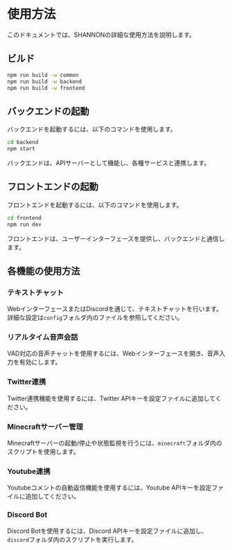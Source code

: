 # 使用方法

このドキュメントでは、SHANNONの詳細な使用方法を説明します。

## ビルド

```bash
npm run build -w common
npm run build -w backend
npm run build -w frontend
```

## バックエンドの起動

バックエンドを起動するには、以下のコマンドを使用します。

```bash
cd backend
npm start
```

バックエンドは、APIサーバーとして機能し、各種サービスと連携します。

## フロントエンドの起動

フロントエンドを起動するには、以下のコマンドを使用します。

```bash
cd frontend
npm run dev
```

フロントエンドは、ユーザーインターフェースを提供し、バックエンドと通信します。

## 各機能の使用方法

### テキストチャット

WebインターフェースまたはDiscordを通じて、テキストチャットを行います。詳細な設定は`config`フォルダ内のファイルを参照してください。

### リアルタイム音声会話

VAD対応の音声チャットを使用するには、Webインターフェースを開き、音声入力を有効にします。

### Twitter連携

Twitter連携機能を使用するには、Twitter APIキーを設定ファイルに追加してください。

### Minecraftサーバー管理

Minecraftサーバーの起動/停止や状態監視を行うには、`minecraft`フォルダ内のスクリプトを使用します。

### Youtube連携

Youtubeコメントの自動返信機能を使用するには、Youtube APIキーを設定ファイルに追加してください。

### Discord Bot

Discord Botを使用するには、Discord APIキーを設定ファイルに追加し、`discord`フォルダ内のスクリプトを実行します。
